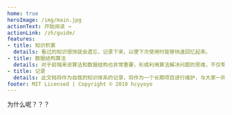 ```yaml
---
home: true
heroImage: /img/main.jpg
actionText: 开始阅读 →
actionLink: /zh/guide/
features:
- title: 知识积累
  details: 看过的知识很快就会遗忘，记录下来，以便下次使用时能够快速回忆起来。
- title: 数据结构算法
  details: 对于前端来说算法和数据结构也非常重要，形成利用算法解决问题的思维，不仅帮助快速解决问题，也是提升自身技术的一种方式。
- title: 记录
  details: 此文档将作为自我的知识体系的记录，将作为一个长期项目进行维护，与大家一同成长。
footer: MIT Licensed | Copyright © 2019 hcyyoyo
---
```


为什么呢？？？





